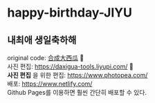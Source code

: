 # happy-birthday-JIYU
## 내최애 생일축하해  

original code: [合成大西瓜](https://github.com/liyupi/daxigua) 🍉   
사진 편집: https://daxigua-tools.liyupi.com/ 🍉  
__사진 편집__ 을 위한 편집: https://www.photopea.com/  
배포: https://www.netlify.com/  
Github Pages를 이용하면 훨씬 간단히 배포할 수 있다.
